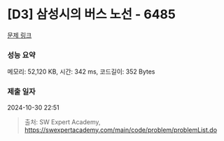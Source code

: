 # [D3] 삼성시의 버스 노선 - 6485 

[문제 링크](https://swexpertacademy.com/main/code/problem/problemDetail.do?contestProbId=AWczm7QaACgDFAWn) 

### 성능 요약

메모리: 52,120 KB, 시간: 342 ms, 코드길이: 352 Bytes

### 제출 일자

2024-10-30 22:51



> 출처: SW Expert Academy, https://swexpertacademy.com/main/code/problem/problemList.do